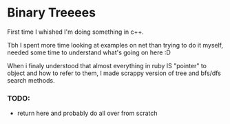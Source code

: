 # Binary Treeees
First time I whished I'm doing something in c++. 

Tbh I spent more time looking at examples on net than trying to do it myself, needed some time to understand what's going on here :D

When i finaly understood that almost everything in ruby IS "pointer" to object and how to refer to them, I made scrappy version of tree and bfs/dfs search methods.

### TODO:
- return here and probably do all over from scratch